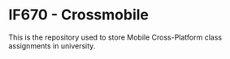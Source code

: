 # IF670 - Crossmobile

This is the repository used to store Mobile Cross-Platform class assignments in university.
